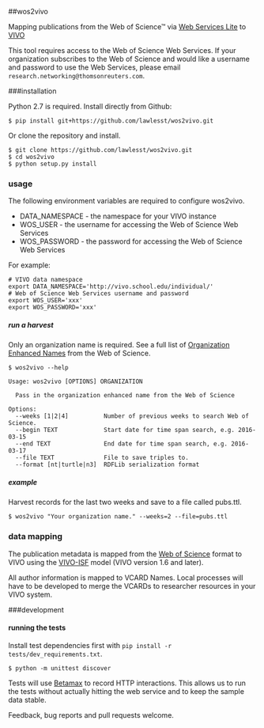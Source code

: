 ##wos2vivo

Mapping publications from the Web of Science™ via [Web Services Lite](http://ip-science.interest.thomsonreuters.com/data-integration#web-of-science-web-services-lite) to [VIVO](http://vivoweb.org)

This tool requires access to the Web of Science Web Services. If your organization subscribes to the Web of Science and would like a username and password to use the Web Services, please email `research.networking@thomsonreuters.com`.

###installation

Python 2.7 is required. Install directly from Github:

```
$ pip install git+https://github.com/lawlesst/wos2vivo.git
```

Or clone the repository and install.

```
$ git clone https://github.com/lawlesst/wos2vivo.git
$ cd wos2vivo
$ python setup.py install
```

### usage

The following environment variables are required to configure wos2vivo. 

* DATA_NAMESPACE - the namespace for your VIVO instance
* WOS_USER - the username for accessing the Web of Science Web Services
* WOS_PASSWORD - the password for accessing the Web of Science Web Services

For example:
```
# VIVO data namespace
export DATA_NAMESPACE='http://vivo.school.edu/individual/'
# Web of Science Web Services username and password
export WOS_USER='xxx'
export WOS_PASSWORD='xxx'
```

##### run a harvest 

Only an organization name is required. See a full list of [Organization Enhanced Names](https://images.webofknowledge.com/WOKRS57B4/help/WOS/hs_organizations_enhanced.html) from the Web of Science.

```
$ wos2vivo --help

Usage: wos2vivo [OPTIONS] ORGANIZATION

  Pass in the organization enhanced name from the Web of Science

Options:
  --weeks [1|2|4]          Number of previous weeks to search Web of Science.
  --begin TEXT             Start date for time span search, e.g. 2016-03-15
  --end TEXT               End date for time span search, e.g. 2016-03-17
  --file TEXT              File to save triples to.
  --format [nt|turtle|n3]  RDFLib serialization format
```

##### example
Harvest records for the last two weeks and save to a file called pubs.ttl.

```
$ wos2vivo "Your organization name." --weeks=2 --file=pubs.ttl
```

### data mapping

The publication metadata is mapped from the [Web of Science](http://ipscience-help.thomsonreuters.com/wosWebServicesLite/dataReturnedGroup/dataReturned.html) format to VIVO using the [VIVO-ISF](https://wiki.duraspace.org/display/VIVO/VIVO-ISF+1.6+relationship+diagrams%3A+Authorship) model (VIVO version 1.6 and later).

All author information is mapped to VCARD Names. Local processes will have to be developed to merge the VCARDs to researcher resources in your VIVO system.

###development

#### running the tests
Install test dependencies first with `pip install -r tests/dev_requirements.txt`.

```
$ python -m unittest discover
```

Tests will use [Betamax](http://betamax.readthedocs.org/en/latest/configuring.html) to record
HTTP interactions. This allows us to run the tests without actually hitting the web service and
to keep the sample data stable.

Feedback, bug reports and pull requests welcome.
